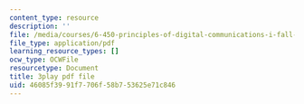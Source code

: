 ```yaml
---
content_type: resource
description: ''
file: /media/courses/6-450-principles-of-digital-communications-i-fall-2006/46085f3991f7706f58b753625e71c846_qU6NkB4xE7U.pdf
file_type: application/pdf
learning_resource_types: []
ocw_type: OCWFile
resourcetype: Document
title: 3play pdf file
uid: 46085f39-91f7-706f-58b7-53625e71c846
---
```

